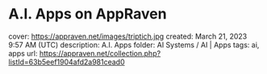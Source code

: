 # A.I. Apps on AppRaven

cover: https://appraven.net/images/triptich.jpg
created: March 21, 2023 9:57 AM (UTC)
description: A.I. Apps
folder: AI Systems / AI | Apps
tags: ai, apps
url: https://appraven.net/collection.php?listId=63b5eef1904afd2a981cead0